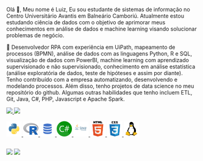 Olá 👋, Meu nome é Luiz, Eu sou estudante de sistemas de informação no Centro Universitário Avantis em Balneário Camboriú. Atualmente estou estudando ciência de dados com o objetivo de aprimorar meus conhecimentos em análise de dados e machine learning visando solucionar problemas de negócio.

🔸 Desenvolvedor RPA com experiência em UiPath, mapeamento de processos (BPMN), análise de dados com as linguagens Python, R e SQL, visualização de dados com PowerBI, machine learning com aprendizado supervisionado e não supervisionado, conhecimento em análise estatística (análise exploratória de dados, teste de hipóteses e assim por diante). Tenho contribuído com a empresa automatizando, desenvolvendo e modelando processos. Além disso, tenho projetos de data science no meu repositório do github. Algumas outras habilidades que tenho incluem ETL, Git, Java, C#, PHP, Javascript e Apache Spark.

<div style="display: inline_block">
  <a href="https://github.com/luizfmello01">
  <img height="150em" src="https://github-readme-stats.vercel.app/api?username=luizfmello01&show_icons=true&theme=dracula&include_all_commits=true&count_private=true"/>
  <img height="150em" src="https://github-readme-stats.vercel.app/api/top-langs/?username=luizfmello01&layout=compact&langs_count=10&theme=dracula"/>
</div>

<div style="display: inline_block"><br>
  <img height="40" width="40" src="https://raw.githubusercontent.com/github/explore/80688e429a7d4ef2fca1e82350fe8e3517d3494d/topics/python/python.png">
  <img height="40" width="40" src="https://raw.githubusercontent.com/github/explore/80688e429a7d4ef2fca1e82350fe8e3517d3494d/topics/r/r.png">
  <img height="40" width="40" src="https://raw.githubusercontent.com/github/explore/80688e429a7d4ef2fca1e82350fe8e3517d3494d/topics/sql/sql.png">
  <img height="40" width="40" src="https://raw.githubusercontent.com/github/explore/80688e429a7d4ef2fca1e82350fe8e3517d3494d/topics/csharp/csharp.png">
  <img height="40" width="40" src="https://raw.githubusercontent.com/github/explore/80688e429a7d4ef2fca1e82350fe8e3517d3494d/topics/java/java.png">
  <img height="40" width="40" src="https://raw.githubusercontent.com/github/explore/80688e429a7d4ef2fca1e82350fe8e3517d3494d/topics/html/html.png">
  <img height="40" width="40" src="https://raw.githubusercontent.com/github/explore/80688e429a7d4ef2fca1e82350fe8e3517d3494d/topics/css/css.png">
  <img height="40" width="40" src="https://raw.githubusercontent.com/github/explore/80688e429a7d4ef2fca1e82350fe8e3517d3494d/topics/linux/linux.png">
</div>

##

<div> 
  <a href="mailto:luizf.mello@hotmail.com"><img src="https://img.shields.io/badge/-Outlook-%23333?style=for-the-badge&logo=gmail&logoColor=white" target="_blank"></a>
  <a href="https://www.linkedin.com/in/luizfmello01/" target="_blank"><img src="https://img.shields.io/badge/-LinkedIn-%230077B5?style=for-the-badge&logo=linkedin&logoColor=white" target="_blank"></a> 
</div>
